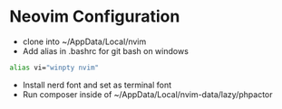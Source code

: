 # Neovim Configuration
- clone into ~/AppData/Local/nvim
- Add alias in .bashrc for git bash on windows
```sh
alias vi="winpty nvim"
```
- Install nerd font and set as terminal font
- Run composer inside of ~/AppData/Local/nvim-data/lazy/phpactor
